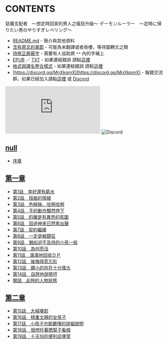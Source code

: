 # CONTENTS

惡魔支配者　～想定時回家的男人之瘋狂升級～
デーモンルーラー　～定時に帰りたい男のやりすぎレベリング～


- [README.md](README.md) - 簡介與其他資料
- [含有原文的章節](ja.md) - 可能為未翻譯或者吞樓，等待圖轉文之類
- [待修正屏蔽字](%E5%BE%85%E4%BF%AE%E6%AD%A3%E5%B1%8F%E8%94%BD%E5%AD%97.md) - 需要有人協助將 `**` 內的字補上
- [EPUB](https://gitlab.com/demonovel/epub-txt/blob/master/kakuyomu_out/%E6%83%A1%E9%AD%94%E6%94%AF%E9%85%8D%E8%80%85%E3%80%80%EF%BD%9E%E6%83%B3%E5%AE%9A%E6%99%82%E5%9B%9E%E5%AE%B6%E7%9A%84%E7%94%B7%E4%BA%BA%E4%B9%8B%E7%98%8B%E7%8B%82%E5%8D%87%E7%B4%9A%EF%BD%9E.epub) ／ [TXT](https://gitlab.com/demonovel/epub-txt/blob/master/kakuyomu_out/out/%E6%83%A1%E9%AD%94%E6%94%AF%E9%85%8D%E8%80%85%E3%80%80%EF%BD%9E%E6%83%B3%E5%AE%9A%E6%99%82%E5%9B%9E%E5%AE%B6%E7%9A%84%E7%94%B7%E4%BA%BA%E4%B9%8B%E7%98%8B%E7%8B%82%E5%8D%87%E7%B4%9A.out.txt) - 如果連結錯誤 請點[這裡](https://gitlab.com/demonovel/epub-txt/tree/master)
- [格式與譯名整合樣式](https://github.com/bluelovers/node-novel/blob/master/lib/locales/%E6%83%A1%E9%AD%94%E6%94%AF%E9%85%8D%E8%80%85%E3%80%80%EF%BD%9E%E6%83%B3%E5%AE%9A%E6%99%82%E5%9B%9E%E5%AE%B6%E7%9A%84%E7%94%B7%E4%BA%BA%E4%B9%8B%E7%98%8B%E7%8B%82%E5%8D%87%E7%B4%9A%EF%BD%9E.ts) - 如果連結錯誤 請點[這裡](https://github.com/bluelovers/node-novel/tree/master/lib/locales)
- [https://discord.gg/MnXkpmX](https://discord.gg/MnXkpmX) - 報錯交流群，如果已經加入請點[這裡](https://discordapp.com/channels/467794087769014273/467794088285175809) 或 [Discord](https://discordapp.com/channels/@me)


![導航目錄](https://chart.apis.google.com/chart?cht=qr&chs=150x150&chl=https://gitee.com/bluelovers/novel/blob/master/kakuyomu_out/惡魔支配者　～想定時回家的男人之瘋狂升級～/導航目錄.md)  ![Discord](https://chart.apis.google.com/chart?cht=qr&chs=150x150&chl=https://discord.gg/MnXkpmX)




## [null](00000_null)

- [序章](00000_null/00000_%E5%BA%8F%E7%AB%A0.txt)


## [第一章](00010_%E7%AC%AC%E4%B8%80%E7%AB%A0)

- [第1話　幸好還有薪水](00010_%E7%AC%AC%E4%B8%80%E7%AB%A0/00000_%E7%AC%AC1%E8%A9%B1%E3%80%80%E5%B9%B8%E5%A5%BD%E9%82%84%E6%9C%89%E8%96%AA%E6%B0%B4.txt)
- [第2話　扭曲的情緒](00010_%E7%AC%AC%E4%B8%80%E7%AB%A0/00010_%E7%AC%AC2%E8%A9%B1%E3%80%80%E6%89%AD%E6%9B%B2%E7%9A%84%E6%83%85%E7%B7%92.txt)
- [第3話　色眯眯，哈啊哈啊](00010_%E7%AC%AC%E4%B8%80%E7%AB%A0/00020_%E7%AC%AC3%E8%A9%B1%E3%80%80%E8%89%B2%E7%9C%AF%E7%9C%AF%EF%BC%8C%E5%93%88%E5%95%8A%E5%93%88%E5%95%8A.txt)
- [第4話　手的動作驟然停下](00010_%E7%AC%AC%E4%B8%80%E7%AB%A0/00030_%E7%AC%AC4%E8%A9%B1%E3%80%80%E6%89%8B%E7%9A%84%E5%8B%95%E4%BD%9C%E9%A9%9F%E7%84%B6%E5%81%9C%E4%B8%8B.txt)
- [第5話　的確是有異界的氛圍](00010_%E7%AC%AC%E4%B8%80%E7%AB%A0/00040_%E7%AC%AC5%E8%A9%B1%E3%80%80%E7%9A%84%E7%A2%BA%E6%98%AF%E6%9C%89%E7%95%B0%E7%95%8C%E7%9A%84%E6%B0%9B%E5%9C%8D.txt)
- [第6話　回過神來已然笑出聲](00010_%E7%AC%AC%E4%B8%80%E7%AB%A0/00050_%E7%AC%AC6%E8%A9%B1%E3%80%80%E5%9B%9E%E9%81%8E%E7%A5%9E%E4%BE%86%E5%B7%B2%E7%84%B6%E7%AC%91%E5%87%BA%E8%81%B2.txt)
- [第7話　契約繼續](00010_%E7%AC%AC%E4%B8%80%E7%AB%A0/00060_%E7%AC%AC7%E8%A9%B1%E3%80%80%E5%A5%91%E7%B4%84%E7%B9%BC%E7%BA%8C.txt)
- [第8話　一定是戦闘狂](00010_%E7%AC%AC%E4%B8%80%E7%AB%A0/00070_%E7%AC%AC8%E8%A9%B1%E3%80%80%E4%B8%80%E5%AE%9A%E6%98%AF%E6%88%A6%E9%97%98%E7%8B%82.txt)
- [第9話　猶如迫不及待的小孩一般](00010_%E7%AC%AC%E4%B8%80%E7%AB%A0/00080_%E7%AC%AC9%E8%A9%B1%E3%80%80%E7%8C%B6%E5%A6%82%E8%BF%AB%E4%B8%8D%E5%8F%8A%E5%BE%85%E7%9A%84%E5%B0%8F%E5%AD%A9%E4%B8%80%E8%88%AC.txt)
- [第10話　為何而活](00010_%E7%AC%AC%E4%B8%80%E7%AB%A0/00090_%E7%AC%AC10%E8%A9%B1%E3%80%80%E7%82%BA%E4%BD%95%E8%80%8C%E6%B4%BB.txt)
- [第11話　滿滿地回收ＤＰ](00010_%E7%AC%AC%E4%B8%80%E7%AB%A0/00100_%E7%AC%AC11%E8%A9%B1%E3%80%80%E6%BB%BF%E6%BB%BF%E5%9C%B0%E5%9B%9E%E6%94%B6%EF%BC%A4%EF%BC%B0.txt)
- [第12話　後悔得意忘形](00010_%E7%AC%AC%E4%B8%80%E7%AB%A0/00110_%E7%AC%AC12%E8%A9%B1%E3%80%80%E5%BE%8C%E6%82%94%E5%BE%97%E6%84%8F%E5%BF%98%E5%BD%A2.txt)
- [第13話　嬌小的存在十分偉大](00010_%E7%AC%AC%E4%B8%80%E7%AB%A0/00120_%E7%AC%AC13%E8%A9%B1%E3%80%80%E5%AC%8C%E5%B0%8F%E7%9A%84%E5%AD%98%E5%9C%A8%E5%8D%81%E5%88%86%E5%81%89%E5%A4%A7.txt)
- [第14話　自誇地說嗯哼](00010_%E7%AC%AC%E4%B8%80%E7%AB%A0/00130_%E7%AC%AC14%E8%A9%B1%E3%80%80%E8%87%AA%E8%AA%87%E5%9C%B0%E8%AA%AA%E5%97%AF%E5%93%BC.txt)
- [閑話　此時的人物狀態](00010_%E7%AC%AC%E4%B8%80%E7%AB%A0/00140_%E9%96%91%E8%A9%B1%E3%80%80%E6%AD%A4%E6%99%82%E7%9A%84%E4%BA%BA%E7%89%A9%E7%8B%80%E6%85%8B.txt)


## [第二章](00020_%E7%AC%AC%E4%BA%8C%E7%AB%A0)

- [第15話　大喊噢耶](00020_%E7%AC%AC%E4%BA%8C%E7%AB%A0/00000_%E7%AC%AC15%E8%A9%B1%E3%80%80%E5%A4%A7%E5%96%8A%E5%99%A2%E8%80%B6.txt)
- [第16話　穩重文靜的女孩子](00020_%E7%AC%AC%E4%BA%8C%E7%AB%A0/00010_%E7%AC%AC16%E8%A9%B1%E3%80%80%E7%A9%A9%E9%87%8D%E6%96%87%E9%9D%9C%E7%9A%84%E5%A5%B3%E5%AD%A9%E5%AD%90.txt)
- [第17話　小孩子也能聽懂的詳細說明](00020_%E7%AC%AC%E4%BA%8C%E7%AB%A0/00020_%E7%AC%AC17%E8%A9%B1%E3%80%80%E5%B0%8F%E5%AD%A9%E5%AD%90%E4%B9%9F%E8%83%BD%E8%81%BD%E6%87%82%E7%9A%84%E8%A9%B3%E7%B4%B0%E8%AA%AA%E6%98%8E.txt)
- [第18話　很想托著腮幫子看戲](00020_%E7%AC%AC%E4%BA%8C%E7%AB%A0/00030_%E7%AC%AC18%E8%A9%B1%E3%80%80%E5%BE%88%E6%83%B3%E6%89%98%E8%91%97%E8%85%AE%E5%B9%AB%E5%AD%90%E7%9C%8B%E6%88%B2.txt)
- [第19話　十天份的便利店便當](00020_%E7%AC%AC%E4%BA%8C%E7%AB%A0/00040_%E7%AC%AC19%E8%A9%B1%E3%80%80%E5%8D%81%E5%A4%A9%E4%BB%BD%E7%9A%84%E4%BE%BF%E5%88%A9%E5%BA%97%E4%BE%BF%E7%95%B6.txt)

